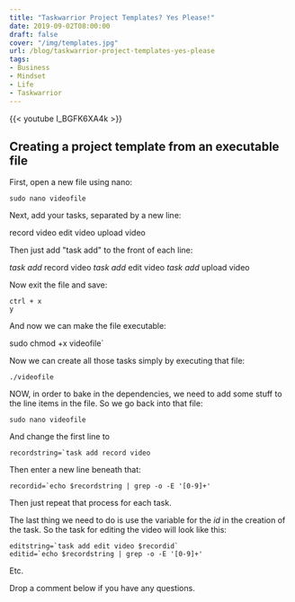 ```yaml
---
title: "Taskwarrior Project Templates? Yes Please!"
date: 2019-09-02T08:00:00
draft: false
cover: "/img/templates.jpg"
url: /blog/taskwarrior-project-templates-yes-please
tags:
- Business
- Mindset
- Life
- Taskwarrior
---
```


{{< youtube I_BGFK6XA4k >}} 

## Creating a project template from an executable file

First, open a new file using nano:

`sudo nano videofile`

Next, add your tasks, separated by a new line:

record video 
edit video 
upload video 

Then just add "task add" to the front of each line:

_task add_ record video 
_task add_ edit video 
_task add_ upload video 


Now exit the file and save:

`ctrl + x`\
`y`

And now we can make the file executable:

sudo chmod +x videofile`

Now we can create all those tasks simply by executing that file:

`./videofile`

NOW, in order to bake in the dependencies, we need to add some stuff to the line items in the file. So we go back into that file:

```sudo nano videofile```

And change the first line to

```recordstring=`task add record video```

Then enter a new line beneath that:

```recordid=`echo $recordstring | grep -o -E '[0-9]+'```

Then just repeat that process for each task.

The last thing we need to do is use the variable for the _id_ in the creation of the task. So the task for editing the video will look like this:

```
editstring=`task add edit video $recordid`
editid=`echo $recordstring | grep -o -E '[0-9]+'
```

Etc.

Drop a comment below if you have any questions. 

